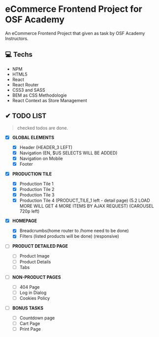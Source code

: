 # eCommerce Frontend Project for OSF Academy

An eCommerce Frontend Project that given as task by OSF Academy Instructors.

## 💻 Techs

- NPM
- HTML5
- React
- React Router
- CSS3 and SASS
- BEM as CSS Methodologie
- React Context as Store Management

## ✔ TODO LIST

> checked todos are done.

- [x] **GLOBAL ELEMENTS**

  - [x] Header (HEADER_3 LEFT)
  - [x] Navigation (EN, $US SELECTS WILL BE ADDED)
  - [x] Navigation on Mobile
  - [x] Footer

- [x] **PRODUCTION TILE**

  - [x] Production Tile 1
  - [x] Production Tile 2
  - [x] Production Tile 3
  - [x] Production Tile 4
        (PRODUCT_TILE_1 left - detail page)
        (5.2 LOAD MORE WILL GET 4 MORE ITEMS BY AJAX REQUEST)
        (CAROUSEL 720p left)

- [x] **HOMEPAGE**

  - [x] Breadcrumbs(home router to /home need to be done)
  - [x] Filters (listed products will be done)
        (responsive)

- [ ] **PRODUCT DETAILED PAGE**

  - [ ] Product Image
  - [ ] Product Details
  - [ ] Tabs

- [ ] **NON-PRODUCT PAGES**

  - [ ] 404 Page
  - [ ] Log in Dialog
  - [ ] Cookies Policy

- [ ] **BONUS TASKS**
  - [ ] Countdown page
  - [ ] Cart Page
  - [ ] Print Page
